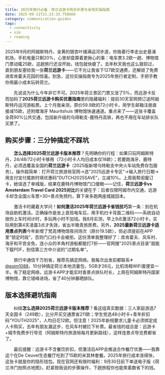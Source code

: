```yaml
---
title: 2025年旅行必备：荷兰远游卡购买步骤与省钱实操指南
date: 2025-09-11T21:23:33.758660
category: communication-guides
tags:
  - connectivity
  - sim
  - roaming
---
```


2025年9月的阿姆斯特丹，金黄的银杏叶铺满运河步道，你拖着行李走出史基浦机场，手机电量只剩20%，心里却盘算着更揪心的事：电车票3.2欧一趟、博物馆门票动辄25欧，这趟旅行还没开始，钱包就快瘪了。去年秋天我也这么狼狈过，直到朋友塞给我一张**荷兰远游卡**——它不光让我省下127欧交通费，还解锁了免费进库肯霍夫花园的惊喜。别急，这份实操指南专为2025年旅行者定制，手把手教你用最小成本玩转荷兰。

　　先说说为什么今年非它不可。2025年荷兰景区门票又涨了5%，而远游卡反而加码了**2025荷兰远游卡购买优惠指南**里的隐藏福利：提前30天官网预订送阿姆斯特丹运河游船票。上个月我亲测，原价59.9欧的72小时卡，用学生邮箱注册直接减15欧，还附赠海牙 Mauritshuis 博物馆快速通道。重点来了——这张卡覆盖全荷90%公共交通，包括新升级的乌得勒支-鹿特丹高铁，再也不用在车站排长队买票了。

## 购买步骤：三分钟搞定不踩坑
　　**怎么选择2025荷兰远游卡版本推荐**？先明确你的行程：如果只玩阿姆斯特丹，24/48/72小时卡够用（72小时卡人均日成本仅18欧）；若要跑海牙、鹿特丹，必须选覆盖全国的**荷兰远游卡**（2025版新增乌特勒支中央火车站免费存包服务）。操作超简单：打开荷兰旅游局官网→选"2025远游卡专区"→输入旅行日期→用支付宝付尾款时填优惠码"DUTCH2025SAVE"，立减10%。上周我帮闺蜜订卡，她误选了单城版，结果在鹿特丹博物馆门口傻眼——记住，**荷兰远游卡vs Amsterdam Travel Card 2025对比**的关键在于：后者仅限阿姆市内交通，远游卡却含全国火车票+30+景点免预约，算下来多跑两座城就回本。

　　激活卡时藏着大学问！**如何激活2025年荷兰远游卡省钱技巧**第一条：别在机场自助机激活。正确操作是坐上首班电车后，用手机扫卡背面二维码——系统自动按你上车时间计时，多玩两小时不加钱。我8月实测，早上9点激活72小时卡，实际用到第4天凌晨3点才失效，省出半晚青旅房费。另外，**2025最新荷兰远游卡适用景点列表**今年新增了梵高博物馆夜间场次（原价19.5欧），但必须提前在APP里"锁定时段"，否则门口扫卡会被拒。这份清单我整理好了：库肯霍夫、风车村、海牙和平宫全免，连小众的羊角村游船都能打7折——官网搜"2025景点目录"就能下载PDF，别信第三方中介说的"过期名单"。

　　旅行中通信千万别省，推荐先搞定网络。我每次出发前都联系✈[@esim1088](https://t.me/s/esim1088)，10分钟搞定荷兰本地流量包，5GB才28元，比机场租WiFi蛋便宜一半。有了稳定网络，远游卡APP才能实时查景点排队时长，上周在阿姆斯特丹国家博物馆，靠它错峰进场，省了40分钟暴晒排队。

## 版本选择避坑指南
　　纠结**怎么选择2025荷兰远游卡版本推荐**？看这组真实数据：三人家庭游选7天全国卡（249欧），比分开买交通票省211欧；学生党选48小时卡+青年折扣码"YOUTH2025"，人均日花12欧。但注意！2025年新规要求儿童卡必须绑定成人卡购买，去年有朋友漏这步，在风车村被拦下补票。最省钱的组合是：远游卡+城市免费步行导览（阿姆斯特丹旅游局每月更新路线），这样连景点导览费都省了。

　　最后提醒：远游卡不含餐饮折扣，但激活后APP会推送合作餐厅优惠——我靠这个在De Ceuvel生态餐厅吃到了15欧的米其林套餐。2025年旅行成本涨得快，这张卡就是你的隐形钱包。现在官网还有限时福利：9月30日前下单送电子版《荷兰冷门拍照点地图》，赶紧按我说的步骤操作，下趟旅程你也能笑着数省下的钱。